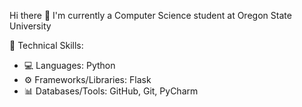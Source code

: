 Hi there 👋 I'm currently a Computer Science student at Oregon State University

🚀 Technical Skills:
- 💻 Languages: Python
- ⚙️ Frameworks/Libraries: Flask
- 📊 Databases/Tools: GitHub, Git, PyCharm

